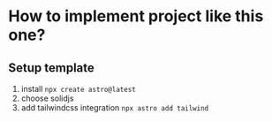 




# How to implement project like this one?

## Setup template

1. install `npx create astro@latest`
2. choose solidjs
3. add tailwindcss integration `npx astro add tailwind`